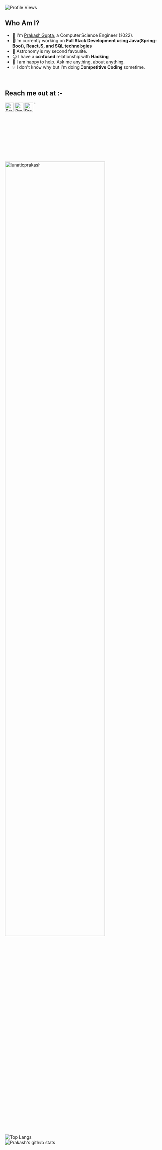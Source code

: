 ![Profile Views](https://rushter.com/counter.svg)
<br>

<!--<img alt = "Intro Gif" src="https://media.giphy.com/media/dWlfjTSCVVi7ufQX15/giphy.gif" width="800" height="550" />-->


## Who Am I?
   
- :school: I'm [Prakash Gupta](https://github.com/LunaticPrakash), a Computer Science Engineer (2022).
- 🎯I’m currently working on **Full Stack Development using Java(Spring-Boot), ReactJS, and SQL technologies**
- 🔭 Astronomy is my second favourite.
- :neutral_face: I have a **confused** relationship with **Hacking**
- 💬 I am happy to help. Ask me anything, about anything.
- :bulb: I don't know why but i'm doing **Competitive Coding** sometime. <br> <br> <br>

## Reach me out at :-
 <a href="https://twitter.com/Lunatic_Prakash">
  <img align="left" alt="Prakash's Twitter" width="28x" src="https://img.icons8.com/color/48/000000/twitter.png" />
</a>

<a  href="https://www.linkedin.com/in/prakashgupta-/">
  <img align="left" alt="Prakash's Linkdein" width="28px" src="https://img.icons8.com/color/48/000000/linkedin.png" />
</a>

<a href="https://www.instagram.com/its___prakash/">
  <img align="left" alt="Prakash's Instagram" width="28px" src="https://img.icons8.com/fluent/48/000000/instagram-new.png" width="3.5%" />
</a>

<a href="mailto:prakash.25gupta@gmail.com">
  <img src="https://img.icons8.com/fluent/48/000000/gmail.png" width="3.3%"/> </a>                                 
  
 <br>   <br>          

<img align="center" src="https://github-readme-streak-stats.herokuapp.com/?user=lunaticprakash&" width = 80% alt="lunaticprakash">
 <br> 
   
![Top Langs](https://github-readme-stats.vercel.app/api/top-langs/?username=LunaticPrakash) <br>
![Prakash's github stats](https://github-readme-stats.vercel.app/api?username=LunaticPrakash)

